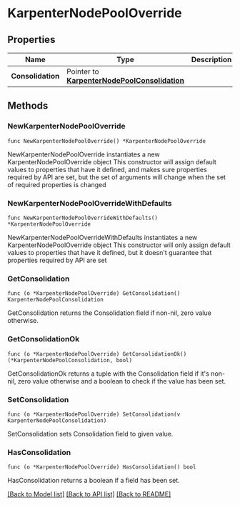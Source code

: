 # KarpenterNodePoolOverride

## Properties

Name | Type | Description | Notes
------------ | ------------- | ------------- | -------------
**Consolidation** | Pointer to [**KarpenterNodePoolConsolidation**](KarpenterNodePoolConsolidation.md) |  | [optional] 

## Methods

### NewKarpenterNodePoolOverride

`func NewKarpenterNodePoolOverride() *KarpenterNodePoolOverride`

NewKarpenterNodePoolOverride instantiates a new KarpenterNodePoolOverride object
This constructor will assign default values to properties that have it defined,
and makes sure properties required by API are set, but the set of arguments
will change when the set of required properties is changed

### NewKarpenterNodePoolOverrideWithDefaults

`func NewKarpenterNodePoolOverrideWithDefaults() *KarpenterNodePoolOverride`

NewKarpenterNodePoolOverrideWithDefaults instantiates a new KarpenterNodePoolOverride object
This constructor will only assign default values to properties that have it defined,
but it doesn't guarantee that properties required by API are set

### GetConsolidation

`func (o *KarpenterNodePoolOverride) GetConsolidation() KarpenterNodePoolConsolidation`

GetConsolidation returns the Consolidation field if non-nil, zero value otherwise.

### GetConsolidationOk

`func (o *KarpenterNodePoolOverride) GetConsolidationOk() (*KarpenterNodePoolConsolidation, bool)`

GetConsolidationOk returns a tuple with the Consolidation field if it's non-nil, zero value otherwise
and a boolean to check if the value has been set.

### SetConsolidation

`func (o *KarpenterNodePoolOverride) SetConsolidation(v KarpenterNodePoolConsolidation)`

SetConsolidation sets Consolidation field to given value.

### HasConsolidation

`func (o *KarpenterNodePoolOverride) HasConsolidation() bool`

HasConsolidation returns a boolean if a field has been set.


[[Back to Model list]](../README.md#documentation-for-models) [[Back to API list]](../README.md#documentation-for-api-endpoints) [[Back to README]](../README.md)


